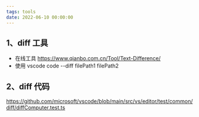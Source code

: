 ```yaml
---
tags: tools
date: 2022-06-10 00:00:00
---
```


## 1、diff 工具

- 在线工具 https://www.qianbo.com.cn/Tool/Text-Difference/
- 使用 vscode code --diff filePath1 filePath2

## 2、diff 代码

https://github.com/microsoft/vscode/blob/main/src/vs/editor/test/common/diff/diffComputer.test.ts